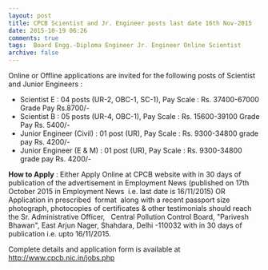 ```yaml
---
layout: post
title: CPCB Scientist and Jr. Engineer posts last date 16th Nov-2015   
date: 2015-10-19 06:26
comments: true
tags:  Board Engg.-Diploma Engineer Jr. Engineer Online Scientist 
archive: false
---
```

Online or Offline applications are invited for the following posts of Scientist and Junior Engineers :


- Scientist E : 04 posts (UR-2, OBC-1, SC-1), Pay Scale : Rs. 37400-67000 Grade Pay Rs.8700/-
- Scientist B : 05 posts (UR-4, OBC-1), Pay Scale : Rs. 15600-39100 Grade Pay Rs. 5400/-
- Junior Engineer (Civil) : 01 post (UR), Pay Scale : Rs. 9300-34800 grade pay Rs. 4200/-
- Junior Engineer (E & M) : 01 post (UR), Pay Scale : Rs. 9300-34800 grade pay Rs. 4200/- 

**How to Apply** : Either Apply Online at CPCB website with in 30 days of publication of the advertisement in Employment News (published on 17th October 2015 in Employment News  i.e. last date is 16/11/2015) OR Application in prescribed  format  along with a recent passport size photograph, photocopies of certificates & other testimonials should reach the Sr. Administrative Officer,   Central Pollution Control Board, "Parivesh Bhawan", East Arjun Nager, Shahdara, Delhi -110032 with in 30 days of publication i.e. upto 16/11/2015.   

Complete details and application form is available at <http://www.cpcb.nic.in/jobs.php>
  



